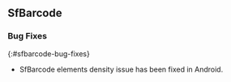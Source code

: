 ## SfBarcode

### Bug Fixes
{:#sfbarcode-bug-fixes}

* SfBarcode elements density issue has been fixed in Android.